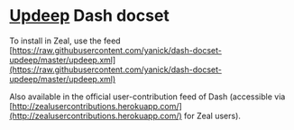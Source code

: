 # [Updeep](https://github.com/substantial/updeep) Dash docset

To install in Zeal, use the feed
[https://raw.githubusercontent.com/yanick/dash-docset-updeep/master/updeep.xml](https://raw.githubusercontent.com/yanick/dash-docset-updeep/master/updeep.xml)

Also available in the official user-contribution feed of 
Dash (accessible via [http://zealusercontributions.herokuapp.com/](http://zealusercontributions.herokuapp.com/)
for Zeal users).
